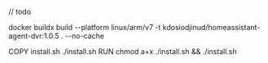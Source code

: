 // todo

docker buildx build --platform linux/arm/v7 -t kdosiodjinud/homeassistant-agent-dvr:1.0.5 . --no-cache

COPY install.sh ./install.sh
RUN chmod a+x ./install.sh && ./install.sh
